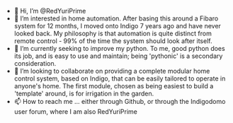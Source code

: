 - 👋 Hi, I’m @RedYuriPrime
- 👀 I’m interested in home automation. After basing this around a Fibaro system for 12 months, I moved onto Indigo 7 years ago and have never looked back. My philosophy is that automation is quite distinct from remote control - 99% of the time the system should look after itself. 
- 🌱 I’m currently seeking to improve my python. To me, good python does its job, and is easy to use and maintain; being 'pythonic' is a secondary consideration. 
- 💞️ I’m looking to collaborate on providing a complete modular home control system, based on Indigo, that can be easily tailored to operate in anyone's home. The first module, chosen as being easiest to build a 'template' around, is for irrigation in the garden. 
- 📫 How to reach me ... either through Github, or through the Indigodomo user forum, where I am also RedYuriPrime

<!---
RedYuriPrime/RedYuriPrime is a ✨ special ✨ repository because its `README.md` (this file) appears on your GitHub profile.
You can click the Preview link to take a look at your changes.
--->
